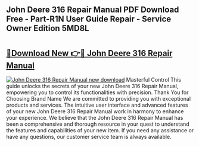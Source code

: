 ## John Deere 316 Repair Manual PDF Download Free - Part-R1N User Guide Repair - Service Owner Edition 5MD8L

# <h2><a href="http://bc89479.oget.top/?id=John+Deere+316+Repair+Manual">🔗Download New 👉🔴 John Deere 316 Repair Manual</a></h2>

[![John Deere 316 Repair Manual new download](https://i.imgur.com/5g1atiW.png)](http://bc89479.oget.top/?id=John+Deere+316+Repair+Manual)
Masterful Control This guide unlocks the secrets of your new John Deere 316 Repair Manual, empowering you to control its functionalities with precision. Thank You for Choosing Brand Name We are committed to providing you with exceptional products and services. The intuitive user interface and advanced features of your new John Deere 316 Repair Manual work in harmony to enhance your experience. We believe that the John Deere 316 Repair Manual has been a comprehensive and thorough resource in your quest to understand the features and capabilities of your new item. If you need any assistance or have any questions, our customer service team is always available.
